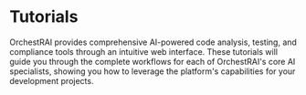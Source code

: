 # Tutorials

OrchestRAI provides comprehensive AI-powered code analysis, testing, and compliance tools through an intuitive web interface. These tutorials will guide you through the complete workflows for each of OrchestRAI's core AI specialists, showing you how to leverage the platform's capabilities for your development projects.